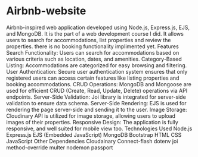 # Airbnb-website
 Airbnb-inspired web application developed using Node.js, Express.js, EJS, and MongoDB. It is the part of a web development course I did. It allows users to search for accommodations, list properties and review the properties. there is no booking functionality implimented yet. Features Search Functionality: Users can search for accommodations based on various criteria such as location, dates, and amenities. Category-Based Listing: Accommodations are categorized for easy browsing and filtering. User Authentication: Secure user authentication system ensures that only registered users can access certain features like listing properties and booking accommodations. CRUD Operations: MongoDB and Mongoose are used for efficient CRUD (Create, Read, Update, Delete) operations via API endpoints. Server-Side Validation: Joi library is integrated for server-side validation to ensure data schema. Server-Side Rendering: EJS is used for rendering the page server-side and sending it to the user. Image Storage: Cloudinary API is utilized for image storage, allowing users to upload images of their properties. Responsive Design: The application is fully responsive, and well suited for mobile view too. Technologies Used Node.js Express.js EJS (Embedded JavaScript) MongoDB Bootstrap HTML CSS JavaScript Other Dependencies Cloudainary Connect-flash dotenv joi method-override multer nodemon passport